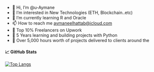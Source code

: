 - 👋 Hi, I’m @u-Aymane
- 👀 I’m interested in New Technologies (ETH, Blockchain..etc)
- 🌱 I’m currently learning R and Oracle
- 📫 How to reach me aymaneelhattab@icloud.com
- 🌱 Top 10% Freelancers on Upwork
- 🌱 5 Years learning and building projects with Python
- 🌱 Over 5,000 hours worth of projects delivered to clients around the 

#### 📈 GitHub Stats
[![Top Langs](https://github-readme-stats.vercel.app/api/top-langs/?username=u-Aymane&layout=compact)](https://github.com/u-Aymane)

<!---
u-Aymane/u-Aymane is a ✨ special ✨ repository because its `README.md` (this file) appears on your GitHub profile.
You can click the Preview link to take a look at your changes.
--->
